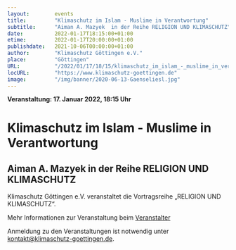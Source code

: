 ```yaml
---
layout:        events
title:         "Klimaschutz im Islam - Muslime in Verantwortung"
subtitle:      "Aiman A. Mazyek  in der Reihe RELIGION UND KLIMASCHUTZ"
date:          2022-01-17T18:15:00+01:00
etime:         2022-01-17T20:00:00+01:00
publishdate:   2021-10-06T00:00:00+01:00
author:        "Klimaschutz Göttingen e.V."
place:         "Göttingen"
URL:           "/2022/01/17/18/15/klimaschutz_im_islam_-_muslime_in_verantwortung"
locURL:        "https://www.klimaschutz-goettingen.de"
image:         "/img/banner/2020-06-13-Gaenseliesl.jpg"
---
```


**Veranstaltung: 17. Januar 2022, 18:15 Uhr**

Klimaschutz im Islam - Muslime in Verantwortung
===========

Aiman A. Mazyek  in der Reihe RELIGION UND KLIMASCHUTZ
-----------

Klimaschutz Göttingen e.V. veranstaltet die Vortragsreihe „RELIGION UND KLIMASCHUTZ“.

Mehr Informationen zur Veranstaltung beim [Veranstalter](https://www.klimaschutz-goettingen.de)

Anmeldung zu den Veranstaltungen ist notwendig unter
[kontakt@klimaschutz-goettingen.de](mailto:kontakt@klimaschutz-goettingen.de).

